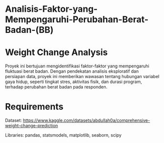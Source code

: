 # Analisis-Faktor-yang-Mempengaruhi-Perubahan-Berat-Badan-(BB)
# Weight Change Analysis
Proyek ini bertujuan mengidentifikasi faktor-faktor yang mempengaruhi fluktuasi berat badan. Dengan pendekatan analisis eksploratif dan persiapan data, proyek ini memberikan wawasan tentang hubungan variabel gaya hidup, seperti tingkat stres, aktivitas fisik, dan durasi program, terhadap perubahan berat badan pada responden.

# Requirements
Dataset: https://www.kaggle.com/datasets/abdullah0a/comprehensive-weight-change-prediction

Libraries: pandas, statsmodels, matplotlib, seaborn, scipy
